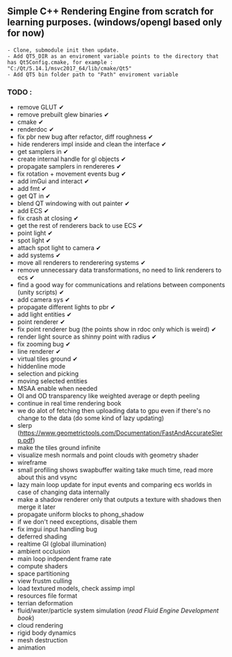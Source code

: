 ## Simple C++ Rendering Engine from scratch for learning purposes. (windows/opengl based only for now) 

####
	- Clone, submodule init then update.
	- Add QT5_DIR as an enviroment variable points to the directory that has Qt5Config.cmake, for example : "C:/Qt/5.14.1/msvc2017_64/lib/cmake/Qt5"
	- Add QT5 bin folder path to "Path" enviroment variable

### TODO :
- remove GLUT ✔
- remove prebuilt glew binaries ✔
- cmake ✔
- renderdoc ✔
- fix pbr new bug after refactor, diff roughness ✔
- hide renderers impl inside and clean the interface ✔
- get samplers in ✔
- create internal handle for gl objects ✔
- propagate samplers in rendereres ✔
- fix rotation + movement events bug ✔
- add imGui and interact ✔
- add fmt ✔
- get QT in ✔
- blend QT windowing with out painter ✔
- add ECS ✔
- fix crash at closing ✔
- get the rest of renderers back to use ECS ✔
- point light ✔
- spot light ✔
- attach spot light to camera ✔
- add systems ✔
- move all renderers to renderering systems ✔
- remove unnecessary data transformations, no need to link renderers to ecs ✔
- find a good way for communications and relations between components (unity scripts) ✔
- add camera sys ✔
- propagate different lights to pbr ✔
- add light entities ✔
- point renderer ✔
- fix point renderer bug (the points show in rdoc only which is weird) ✔
- render light source as shinny point with radius ✔
- fix zooming bug ✔
- line renderer ✔
- virtual tiles ground ✔
- hiddenline mode
- selection and picking
- moving selected entities
- MSAA enable when needed
- OI and OD transparency like weighted average or depth peeling
- continue in real time rendering book
- we do alot of fetching then uploading data to gpu even if there's no change to the data (do some kind of lazy updating)
- slerp (https://www.geometrictools.com/Documentation/FastAndAccurateSlerp.pdf)
- make the tiles ground infinite
- visualize mesh normals and point clouds with geometry shader
- wireframe
- small profiling shows swapbuffer waiting take much time, read more about this and vsync
- lazy main loop update for input events and comparing ecs worlds in case of changing data internally
- make a shadow renderer only that outputs a texture with shadows then merge it later
- propagate uniform blocks to phong_shadow
- if we don't need exceptions, disable them
- fix imgui input handling bug
- deferred shading
- realtime GI (global illumination) 
- ambient occlusion
- main loop indpendent frame rate
- compute shaders
- space partitioning 
- view frustm culling
- load textured models, check assimp impl
- resources file format
- terrian deformation
- fluid/water/particle system simulation (*read Fluid Engine Development book*)
- cloud rendering
- rigid body dynamics
- mesh destruction
- animation 
